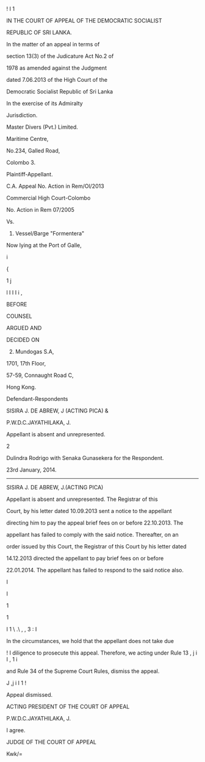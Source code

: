 ! I 1

IN THE COURT OF APPEAL OF THE DEMOCRATIC SOCIALIST

REPUBLIC OF SRI LANKA.

In the matter of an appeal in terms of

section 13(3) of the Judicature Act No.2 of

1978 as amended against the Judgment

dated 7.06.2013 of the High Court of the

Democratic Socialist Republic of Sri Lanka

In the exercise of its Admiralty

Jurisdiction.

Master Divers (Pvt.) Limited.

Maritime Centre,

No.234, Galled Road,

Colombo 3.

Plaintiff-Appellant.

C.A. Appeal No. Action in Rem/Ol/2013

Commercial High Court-Colombo

No. Action in Rem 07/2005

Vs.

1. Vessel/Barge "Formentera"

Now lying at the Port of Galle,

i

{

1 j

l I I I i ,

BEFORE

COUNSEL

ARGUED AND

DECIDED ON

2. Mundogas S.A,

1701, 17th Floor,

57-59, Connaught Road C,

Hong Kong.

Defendant-Respondents

SISIRA J. DE ABREW, J (ACTING PICA) &

P.W.D.C.JAYATHILAKA, J.

Appellant is absent and unrepresented.

2

Dulindra Rodrigo with Senaka Gunasekera for the Respondent.

23rd January, 2014.

***********

SISIRA J. DE ABREW, J.(ACTING PICA)

Appellant is absent and unrepresented. The Registrar of this

Court, by his letter dated 10.09.2013 sent a notice to the appellant

directing him to pay the appeal brief fees on or before 22.10.2013. The

appellant has failed to comply with the said notice. Thereafter, on an

order issued by this Court, the Registrar of this Court by his letter dated

14.12.2013 directed the appellant to pay brief fees on or before

22.01.2014. The appellant has failed to respond to the said notice also.

I

I

1

1

I 1 \ .\ , , 3 : I

In the circumstances, we hold that the appellant does not take due

! I diligence to prosecute this appeal. Therefore, we acting under Rule 13 , j i I , 1 i

and Rule 34 of the Supreme Court Rules, dismiss the appeal.

J ,j i I 1 !

Appeal dismissed.

ACTING PRESIDENT OF THE COURT OF APPEAL

P.W.D.C.JAYATHILAKA, J.

I agree.

JUDGE OF THE COURT OF APPEAL

Kwk/=